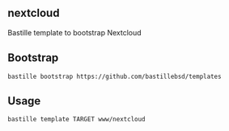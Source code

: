 ## nextcloud
Bastille template to bootstrap Nextcloud

## Bootstrap
```shell
bastille bootstrap https://github.com/bastillebsd/templates
```

## Usage
```shell
bastille template TARGET www/nextcloud
```
